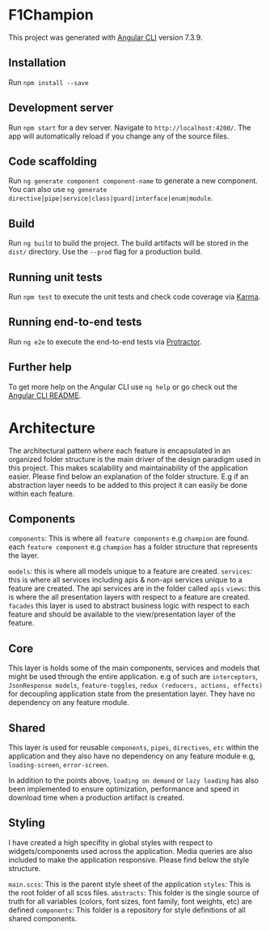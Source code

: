 # F1Champion

This project was generated with [Angular CLI](https://github.com/angular/angular-cli) version 7.3.9.

## Installation
 Run `npm install --save`

## Development server

Run `npm start` for a dev server. Navigate to `http://localhost:4200/`. The app will automatically reload if you change any of the source files.

## Code scaffolding

Run `ng generate component component-name` to generate a new component. You can also use `ng generate directive|pipe|service|class|guard|interface|enum|module`.

## Build

Run `ng build` to build the project. The build artifacts will be stored in the `dist/` directory. Use the `--prod` flag for a production build.

## Running unit tests

Run `npm test` to execute the unit tests and check code coverage via [Karma](https://karma-runner.github.io).

## Running end-to-end tests

Run `ng e2e` to execute the end-to-end tests via [Protractor](http://www.protractortest.org/).

## Further help

To get more help on the Angular CLI use `ng help` or go check out the [Angular CLI README](https://github.com/angular/angular-cli/blob/master/README.md).

# Architecture

The architectural pattern where each feature is encapsulated in an organized folder structure is the main driver of the design paradigm used in this project. This makes scalability and maintainability of the application easier. Please find below
an explanation of the folder structure. E.g if an abstraction layer needs to be added to this project it can easily be done within each feature.

## Components
`components`: This is where all `feature components` e.g `champion` are found.
each `feature component` e.g `champion` has a folder structure that represents the layer.

`models`: this is where all models unique to a feature are created.
`services`: this is where all services including apis & non-api services unique to a feature are created. The api services are in the folder called `apis`
`views`: this is where the all presentation layers with respect to a feature are created.
`facades` this layer is used to abstract business logic with respect to each feature and should be available to the view/presentation layer of the feature.

## Core
This layer is holds some of the main components, services and models that might be used through the entire application. e.g of such are `interceptors`, `JsonResponse models`, `feature-toggles`, `redux (reducers, actions, effects)` for decoupling application state from the presentation layer. They have no dependency on any feature module.

## Shared
This layer is used for reusable `components`, `pipes`, `directives`, `etc` within the application and they also have no dependency on any feature module e.g, `loading-screen`, `error-screen`.

In addition to the points above, `loading on demand` or `lazy loading` has also been implemented to ensure optimization, performance and speed in download time when a production artifact is created.

## Styling
I have created a high specifity in global styles with respect to widgets/components used across the application. Media queries are also included to make the application responsive. Please find below the style structure.

`main.scss`: This is the parent style sheet of the application
`styles`: This is the root folder of all scss files.
`abstracts`: This folder is the single source of truth for all variables (colors, font sizes, font family, font weights, etc) are defined
`components`: This folder is a repository for style definitions of all shared components.




